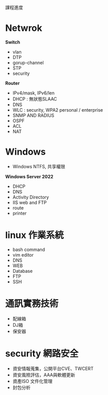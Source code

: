 課程進度
# Netwrok
   **Switch**
   * vlan
   * DTP
   * gorup-channel
   * STP
   * security

   **Router**
   * IPv4/mask, IPv6/len
   * DHCP : 無狀態SLAAC
   * DNS 
   * WLC : security, WPA2 personal / enterprise
   * SNMP AND RADIUS
   * OSPF 
   * ACL
   * NAT 
   
# Windows
   * Windows NTFS, 共享權限

   **Windows Server 2022**
   * DHCP
   * DNS
   * Activity Directory
   * IIS web and FTP
   * route
   * printer

# linux 作業系統
   * bash command
   * vim editor
   * DNS
   * WEB
   * Database
   * FTP
   * SSH
   
# 通訊實務技術
   * 配線箱
   * DJ箱
   * 保安器

# security 網路安全
   * 資安情報蒐集，公開平台CVE、TWCERT
   * 資安風險評估，AAA與軟體更新
   * 資產ISO 文件化管理
   * 封包分析

